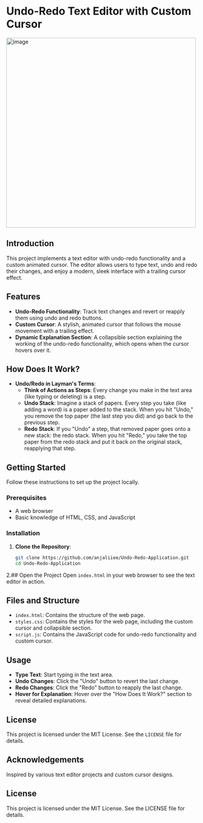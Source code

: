 # Undo-Redo Text Editor with Custom Cursor
<img src="https://github.com/user-attachments/assets/c8bb56d2-c75f-40f7-b813-7aad004d74cc" alt="image" width="500" height="500">

## Introduction
This project implements a text editor with undo-redo functionality and a custom animated cursor. The editor allows users to type text, undo and redo their changes, and enjoy a modern, sleek interface with a trailing cursor effect.

## Features
- **Undo-Redo Functionality**: Track text changes and revert or reapply them using undo and redo buttons.
- **Custom Cursor**: A stylish, animated cursor that follows the mouse movement with a trailing effect.
- **Dynamic Explanation Section**: A collapsible section explaining the working of the undo-redo functionality, which opens when the cursor hovers over it.

## How Does It Work?
- **Undo/Redo in Layman's Terms**:
  - **Think of Actions as Steps**: Every change you make in the text area (like typing or deleting) is a step.
  - **Undo Stack**: Imagine a stack of papers. Every step you take (like adding a word) is a paper added to the stack. When you hit "Undo," you remove the top paper (the last step you did) and go back to the previous step.
  - **Redo Stack**: If you "Undo" a step, that removed paper goes onto a new stack: the redo stack. When you hit "Redo," you take the top paper from the redo stack and put it back on the original stack, reapplying that step.

## Getting Started
Follow these instructions to set up the project locally.

### Prerequisites
- A web browser
- Basic knowledge of HTML, CSS, and JavaScript

### Installation
1. **Clone the Repository**:
   ```sh
   git clone https://github.com/anjaliiee/Undo-Redo-Application.git
   cd Undo-Redo-Application
   ```
2.## Open the Project
Open `index.html` in your web browser to see the text editor in action.

## Files and Structure
- `index.html`: Contains the structure of the web page.
- `styles.css`: Contains the styles for the web page, including the custom cursor and collapsible section.
- `script.js`: Contains the JavaScript code for undo-redo functionality and custom cursor.

## Usage
- **Type Text**: Start typing in the text area.
- **Undo Changes**: Click the "Undo" button to revert the last change.
- **Redo Changes**: Click the "Redo" button to reapply the last change.
- **Hover for Explanation**: Hover over the "How Does It Work?" section to reveal detailed explanations.

## License
This project is licensed under the MIT License. See the `LICENSE` file for details.

## Acknowledgements
Inspired by various text editor projects and custom cursor designs.

## License
This project is licensed under the MIT License. See the LICENSE file for details.



